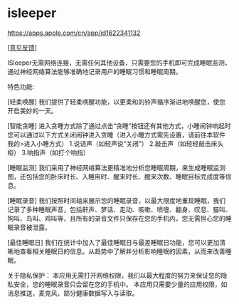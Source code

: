 # isleeper

https://apps.apple.com/cn/app/id1622341132

[[意见反馈]](https://github.com/isleeperfemob/isleeper/issues/1)

ISleeper无需网络连接，无需任何其他设备，只需要您的手机即可完成睡眠监测，通过神经网络算法能够准确地记录用户的睡眠习惯和睡眠周期。

特色功能:

[轻柔唤醒]
我们提供了轻柔唤醒功能，以更柔和的铃声循序渐进地唤醒您，使您开启美妙的一天。

[智能贪睡]
进入贪睡方式除了通过点击“贪睡”按钮还有其他方式，小睡闹钟响起时您可以通过以下方式关闭闹钟进入贪睡（进入小睡方式需先设置，请前往本软件 我的>进入小睡方式）
1.说话声（如轻声说“关闭”）
2.敲击声（如轻轻敲击床头柜）
3.响指声（如打个响指）

[睡眠监测]
我们采用了神经网络算法更精准地分析您睡眠周期，来生成睡眠监测图，还包括您的卧床时长、入睡用时、醒来时长、醒来次数、睡眠目标完成度等信息。

[睡眠录音]
我们按照时间轴来展示您的睡眠录音，以最大限度地重现睡眠，我们记录了多种睡眠声音，包括鼾声、梦话、走动、咳嗽、喷嚏、翻身、叹息、猫叫、狗叫、鸟叫、鸡叫等，且所有的录音文件只保存在您的手机内，您无需担心您的睡眠录音被泄露。

[最佳睡眠日]
我们在统计中加入了最佳睡眠日与最差睡眠日功能，您可以更加清晰地查看相关睡眠日的信息。从趋势中了解并分析影响睡眠的因素，从而来改善睡眠。

关于隐私保护：
本应用无需打开网络权限，我们以最大程度的努力来保证您的隐私安全，您的睡眠录音只会留在您的手机中。
本应用只需要少量的应用权限，如消息推送，麦克风，部分健康数据写入与读取。
